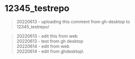 # 12345_testrepo

>20220613 - uploading this comment from gh-desktop to 12345_testrepo/

>20220613 - edit this from web\
>20220613 - test from gh desktop\
>20220614 - edit from web\
>20220614 - edit from ghdesktop\